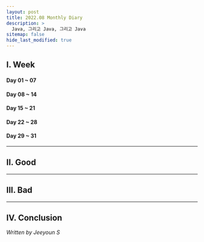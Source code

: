 ```yaml
---
layout: post
title: 2022.08 Monthly Diary
description: >
  Java, 그리고 Java, 그리고 Java
sitemap: false
hide_last_modified: true
---
```



## I. Week
#### Day 01 ~ 07

#### Day 08 ~ 14
#### Day 15 ~ 21
#### Day 22 ~ 28
#### Day 29 ~ 31

---
## II. Good

---
## III. Bad

---
## IV. Conclusion

_Written by Jeeyoun S_
